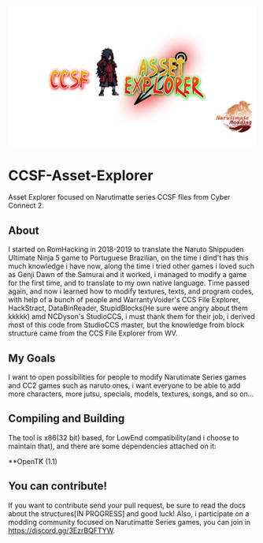 ![](https://github.com/MiguelQueiroz010/CCSF-Asset-Explorer/blob/master/CapaG.png)
# CCSF-Asset-Explorer
Asset Explorer focused on Narutimatte series CCSF files from Cyber Connect 2.

## About
 I started on RomHacking in 2018-2019 to translate the Naruto Shippuden Ultimate Ninja 5 game to Portuguese Brazilian, on the time i dind't has this much knowledge i have now,
along the time i tried other games i loved such as Genji Dawn of the Samurai and it worked, i managed to modify a game for the first time, and to translate to my own
native language.
 Time passed again, and now i learned how to modify textures, texts, and program codes, with help of a bunch of people and WarrantyVoider's CCS File Explorer, HackStract,
 DataBinReader, StupidBlocks(He sure were angry about them kkkkk) amd NCDyson's StudioCCS, i must thank them for their job, i derived most of this code from StudioCCS
 master, but the knowledge from block structure came from the CCS File Explorer from WV.
 
## My Goals

 I want to open possibilities for people to modify Narutimate Series games and CC2 games such as naruto ones, i want everyone to be able to add more characters, more
 jutsu, specials, models, textures, songs, and so on...
 
## Compiling and Building

The tool is x86(32 bit) based, for LowEnd compatibility(and i choose to maintain that), and there are some dependencies attached on it:

**OpenTK (1.1)
 
## You can contribute!
 If you want to contribute send your pull request, be sure to read the docs about the structures[IN PROGRESS] and good luck!
 Also, i participate on a modding community focused on Narutimatte Series games, you can join in https://discord.gg/3EzrBQFTYW.

